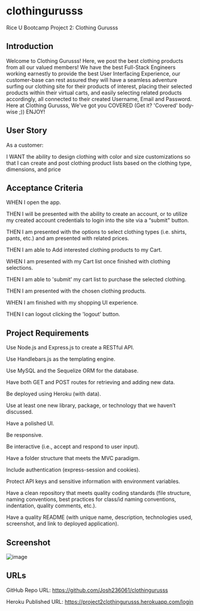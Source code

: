 # clothingurusss
Rice U Bootcamp Project 2: Clothing Gurusss

## Introduction

Welcome to Clothing Gurusss! Here, we post the best clothing products from all our valued members!
We have the best Full-Stack Engineers working earnestly to provide the best User Interfacing Experience,
our customer-base can rest assured they will have a seamless adventure surfing our clothing site for 
their products of interest, placing their selected products within their virtual carts, and easily selecting 
related products accordingly, all connected to their created Username, Email and Password. Here at Clothing Gurusss,
We've got you COVERED (Get it? 'Covered' body-wise ;)) ENJOY!

## User Story

As a customer:

I  WANT the ability to design clothing with color and size  customizations so that I can create and post clothing  product lists  based on the clothing type, dimensions, and price

## Acceptance Criteria

WHEN I open the app.

THEN I will be presented with the ability to create an account, or to utilize my created account credentials to login into the site via a “submit" button.

THEN I am presented with the options to select clothing types (i.e. shirts, pants, etc.) and am presented with related prices.

THEN I am able to Add interested clothing products to my Cart.

WHEN I am presented with my Cart list once finished with clothing selections.

THEN I am able to 'submit' my cart list to purchase the selected clothing.

THEN I am presented with the chosen clothing products.

WHEN I am finished with my shopping UI experience.

THEN I can logout clicking the 'logout' button.

## Project Requirements

Use Node.js and Express.js to create a RESTful API.

Use Handlebars.js as the templating engine.

Use MySQL and the Sequelize ORM for the database.

Have both GET and POST routes for retrieving and adding new data.

Be deployed using Heroku (with data).

Use at least one new library, package, or technology that we haven’t discussed.

Have a polished UI.

Be responsive.

Be interactive (i.e., accept and respond to user input).

Have a folder structure that meets the MVC paradigm.

Include authentication (express-session and cookies).

Protect API keys and sensitive information with environment variables.

Have a clean repository that meets quality coding standards (file structure, naming conventions, best practices for class/id naming conventions, indentation, quality comments, etc.).

Have a quality README (with unique name, description, technologies used, screenshot, and link to deployed application).

## Screenshot

![image](https://user-images.githubusercontent.com/71394743/203683329-14a4547f-ef55-4182-a421-34d24f4357fb.png)


## URLs

GitHub Repo URL: https://github.com/Josh236061/clothingurusss

Heroku Published URL: https://project2clothingurusss.herokuapp.com/login
